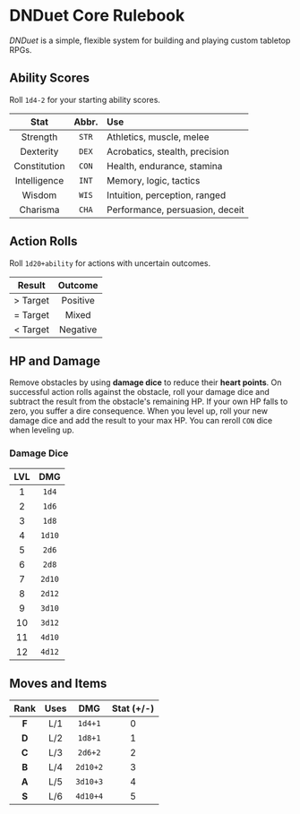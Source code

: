 # DNDuet Core Rulebook
_DNDuet_ is a simple, flexible system for building and playing custom tabletop RPGs.

## Ability Scores
Roll `1d4-2` for your starting ability scores.

| Stat | Abbr. | Use |
|:---:|:---:|:--- |
| Strength | `STR` | Athletics, muscle, melee |
| Dexterity | `DEX` | Acrobatics, stealth, precision |
| Constitution | `CON` | Health, endurance, stamina |
| Intelligence | `INT` | Memory, logic, tactics |
| Wisdom | `WIS` | Intuition, perception, ranged |
| Charisma | `CHA` | Performance, persuasion, deceit |

## Action Rolls
Roll `1d20+ability` for actions with uncertain outcomes.

| Result | Outcome |
|:---:|:---:|
| > Target | Positive |
| = Target | Mixed |
| < Target | Negative |

## HP and Damage
Remove obstacles by using **damage dice** to reduce their **heart points**. On successful action rolls against the obstacle, roll your damage dice and subtract the result from the obstacle's remaining HP. If your own HP falls to zero, you suffer a dire consequence. When you level up, roll your new damage dice and add the result to your max HP. You can reroll `CON` dice when leveling up.

### Damage Dice
| LVL | DMG |
|:---:|:---:|
| 1 | `1d4` |
| 2 | `1d6` |
| 3 | `1d8` |
| 4 | `1d10` |
| 5 | `2d6` |
| 6 | `2d8` |
| 7 | `2d10` |
| 8 | `2d12` |
| 9 | `3d10` |
| 10 | `3d12` |
| 11 | `4d10` |
| 12 | `4d12` |

## Moves and Items

| Rank | Uses | DMG | Stat (+/-) |
|:---:|:---:|:---:|:---:|
| **F** | L/1 | `1d4+1` | 0 |
| **D** | L/2 | `1d8+1` | 1 |
| **C** | L/3 | `2d6+2` | 2 |
| **B** | L/4 | `2d10+2` | 3 |
| **A** | L/5 | `3d10+3` | 4 |
| **S** | L/6 | `4d10+4` | 5 |

